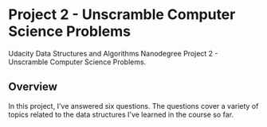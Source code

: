 # Project 2 - Unscramble Computer Science Problems
Udacity Data Structures and Algorithms Nanodegree Project 2 - Unscramble Computer Science Problems.

## Overview
In this project, I've answered six questions. The questions cover a variety of topics related to 
the data structures I've learned in the course so far.
